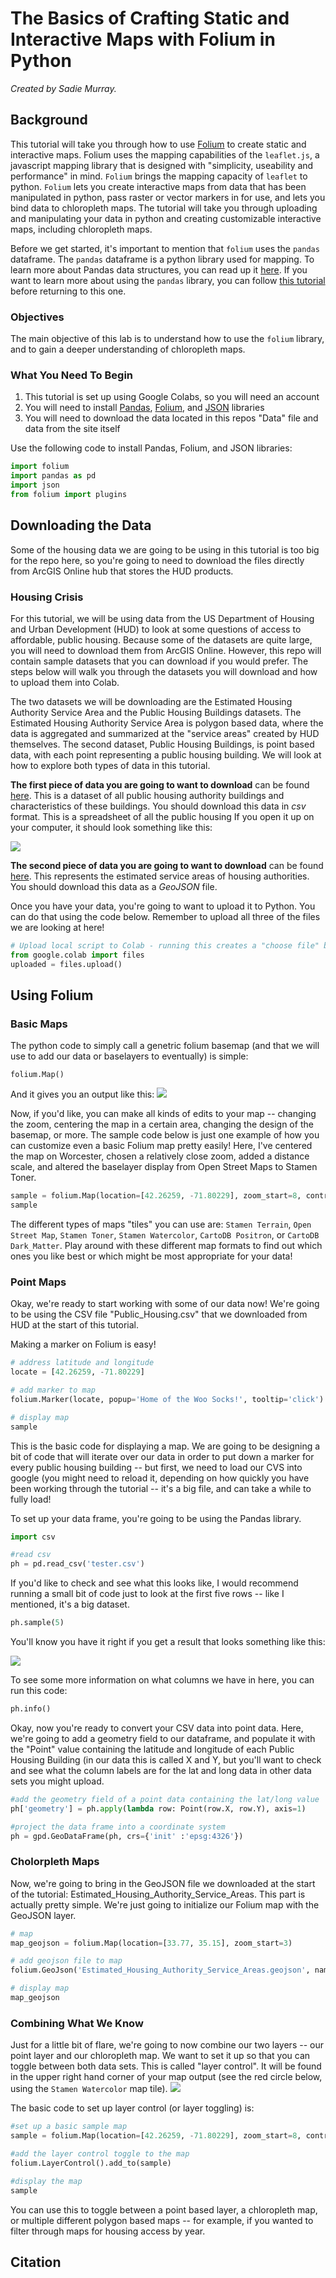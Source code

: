 # The Basics of Crafting Static and Interactive Maps with Folium in Python
_Created by Sadie Murray._

## Background 
This tutorial will take you through how to use [Folium](https://python-visualization.github.io/folium/) to create static and interactive maps. Folium uses the mapping capabilities of the `leaflet.js`, a javascript mapping library that is designed with "simplicity, useability and performance" in mind. `Folium` brings the mapping capacity of `leaflet` to python. `Folium` lets you create interactive maps from data that has been manipulated in python, pass raster or vector markers in for use, and lets you bind data to chloropleth maps. The tutorial will take you through uploading and manipulating your data in python and creating customizable interactive maps, including chloropleth maps. 

Before we get started, it's important to mention that `folium` uses the `pandas` dataframe. The `pandas` dataframe is a python library used for mapping. To learn more about Pandas data structures, you can read up it [here](https://pandas.pydata.org/pandas-docs/stable/user_guide/dsintro.html). If you want to learn more about using the `pandas` library, you can follow [this tutorial](https://github.com/comorehouse1620/Matplotlib) before returning to this one. 

### Objectives
The main objective of this lab is to understand how to use the `folium` library, and to gain a deeper understanding of chloropleth maps. 

### What You Need To Begin
1. This tutorial is set up using Google Colabs, so you will need an account 
2. You will need to install [Pandas](https://pandas.pydata.org/), [Folium](https://python-visualization.github.io/folium/), and [JSON](https://docs.python.org/3/library/json.html) libraries
3. You will need to download the data located in this repos "Data" file and data from the site itself

Use the following code to install Pandas, Folium, and JSON libraries: 

```Python
import folium
import pandas as pd
import json
from folium import plugins
```

## Downloading the Data 
Some of the housing data we are going to be using in this tutorial is too big for the repo here, so you're going to need to download the files directly from ArcGIS Online hub that stores the HUD products. 


### Housing Crisis

For this tutorial, we will be using data from the US Department of Housing and Urban Development (HUD) to look at some questions of access to affordable, public housing. Because some of the datasets are quite large, you will need to download them from ArcGIS Online. However, this repo will contain sample datasets that you can download if you would prefer. The steps below will walk you through the datasets you will download and how to upload them into Colab. 

The two datasets we will be downloading are the Estimated Housing Authority Service Area and the Public Housing Buildings datasets. The Estimated Housing Authority Service Area is polygon based data, where the data is aggregated and summarized at the "service areas" created by HUD themselves. The second dataset, Public Housing Buildings, is point based data, with each point representing a public housing building. We will look at how to explore both types of data in this tutorial. 

**The first piece of data you are going to want to download** can be found [here](https://hudgis-hud.opendata.arcgis.com/datasets/HUD::public-housing-buildings/). This is a dataset of all public housing authority buildings and characteristics of these buildings. You should download this data in *csv* format. This is a spreadsheet of all the public housing If you open it up on your computer, it should look something like this:  

![](Images/CSV_example.PNG)


**The second piece of data you are going to want to download** can be found [here](https://hudgis-hud.opendata.arcgis.com/datasets/HUD::estimated-housing-authority-service-areas/about). This represents the estimated service areas of housing authorities. You should download this data as a *GeoJSON* file. 

Once you have your data, you're going to want to upload it to Python. You can do that using the code below. Remember to upload all three of the files we are looking at here! 

```Python
# Upload local script to Colab - running this creates a "choose file" button to upload local files.
from google.colab import files
uploaded = files.upload()
```

## Using Folium 

### Basic Maps 
The python code to simply call a genetric folium basemap (and that we will use to add our data or baselayers to eventually) is simple: 

```
folium.Map()
```

And it gives you an output like this: 
![](Images/FoliumBasic.PNG)

Now, if you'd like, you can make all kinds of edits to your map -- changing the zoom, centering the map in a certain area, changing the design of the basemap, or more. The sample code below is just one example of how you can customize even a basic Folium map pretty easily! Here, I've centered the map on Worcester, chosen a relatively close zoom, added a distance scale, and altered the baselayer display from Open Street Maps to Stamen Toner. 

```Python
sample = folium.Map(location=[42.26259, -71.80229], zoom_start=8, control_scale=True, tiles='Stamen Toner')
sample
```
The different types of maps "tiles" you can use are: `Stamen Terrain`, `Open Street Map`, `Stamen Toner`, `Stamen Watercolor`, `CartoDB Positron`, or `CartoDB Dark_Matter`. Play around with these different map formats to find out which ones you like best or which might be most appropriate for your data! 

### Point Maps 
Okay, we're ready to start working with some of our data now! We're going to be using the CSV file "Public_Housing.csv" that we downloaded from HUD at the start of this tutorial. 

Making a marker on Folium is easy! 

```Python
# address latitude and longitude
locate = [42.26259, -71.80229]

# add marker to map
folium.Marker(locate, popup='Home of the Woo Socks!', tooltip='click').add_to(sample)

# display map
sample
```
This is the basic code for displaying a map. We are going to be designing a bit of code that will iterate over our data in order to put down a marker for every public housing building -- but first, we need to load our CVS into google (you might need to reload it, depending on how quickly you have been working through the tutorial -- it's a big file, and can take a while to fully load! 

To set up your data frame, you're going to be using the Pandas library. 

```Python
import csv

#read csv
ph = pd.read_csv('tester.csv')
```

If you'd like to check and see what this looks like, I would recommend running a small bit of code just to look at the first five rows -- like I mentioned, it's a big dataset. 

```Python
ph.sample(5)
```

You'll know you have it right if you get a result that looks something like this: 

![](Images/phsample.PNG)

To see some more information on what columns we have in here, you can run this code: 

```Python 
ph.info()
```
Okay, now you're ready to convert your CSV data into point data. Here, we're going to add a geometry field to our dataframe, and populate it with the "Point" value containing the latitude and longitude of each Public Housing Building (in our data this is called X and Y, but you'll want to check and see what the column labels are for the lat and long data in other data sets you might upload. 

```Python
#add the geometry field of a point data containing the lat/long value
ph['geometry'] = ph.apply(lambda row: Point(row.X, row.Y), axis=1)

#project the data frame into a coordinate system
ph = gpd.GeoDataFrame(ph, crs={'init' :'epsg:4326'})
```


### Cholorpleth Maps 

Now, we're going to bring in the GeoJSON file we downloaded at the start of the tutorial: Estimated_Housing_Authority_Service_Areas. This part is actually pretty simple. We're just going to initialize our Folium map with the GeoJSON layer. 

```Python
# map
map_geojson = folium.Map(location=[33.77, 35.15], zoom_start=3)

# add geojson file to map
folium.GeoJson('Estimated_Housing_Authority_Service_Areas.geojson', name='geojson servicearea').add_to(map_geojson)

# display map
map_geojson
```

### Combining What We Know

Just for a little bit of flare, we're going to now combine our two layers -- our point layer and our chloropleth map. We want to set it up so that you can toggle between both data sets. This is called "layer control". It will be found in the upper right hand corner of your map output (see the red circle below, using the `Stamen Watercolor` map tile). 
![](Images/layercontrol.PNG)

The basic code to set up layer control (or layer toggling) is: 

```Python
#set up a basic sample map
sample = folium.Map(location=[42.26259, -71.80229], zoom_start=8, control_scale=True, tiles='Stamen Watercolor')

#add the layer control toggle to the map
folium.LayerControl().add_to(sample)

#display the map 
sample
```

You can use this to toggle between a point based layer, a chloropleth map, or multiple different polygon based maps -- for example, if you wanted to filter through maps for housing access by year. 

## Citation 

